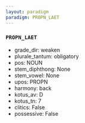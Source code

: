 ```yaml
---
layout: paradigm
paradigm: PROPN_LAET
---
```

### ` PROPN_LAET `


* grade_dir: weaken
* plurale_tantum: obligatory
* pos: NOUN
* stem_diphthong: None
* stem_vowel: None
* upos: PROPN
* harmony: back
* kotus_av: D
* kotus_tn: 7
* clitics: False
* possessive: False
